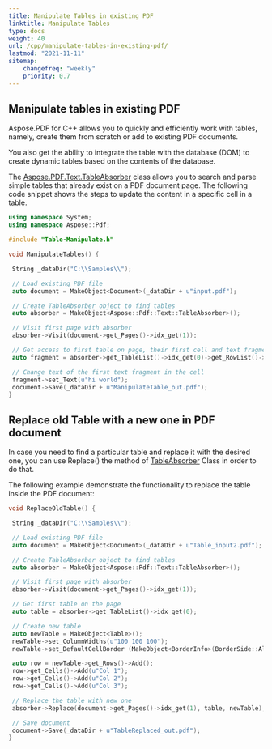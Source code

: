 ```yaml
---
title: Manipulate Tables in existing PDF
linktitle: Manipulate Tables
type: docs
weight: 40
url: /cpp/manipulate-tables-in-existing-pdf/
lastmod: "2021-11-11"
sitemap:
    changefreq: "weekly"
    priority: 0.7
---
```


## Manipulate tables in existing PDF

Aspose.PDF for C++ allows you to quickly and efficiently work with tables, namely, create them from scratch or add to existing PDF documents.

You also get the ability to integrate the table with the database (DOM) to create dynamic tables based on the contents of the database.

The [Aspose.PDF.Text.TableAbsorber](https://apireference.aspose.com/pdf/cpp/class/aspose.pdf.text.absorbed_table) class allows you to search and parse simple tables that already exist on a PDF document page. The following code snippet shows the steps to update the content in a specific cell in a table.

```cpp
using namespace System;
using namespace Aspose::Pdf;

#include "Table-Manipulate.h"

void ManipulateTables() {

 String _dataDir("C:\\Samples\\");

 // Load existing PDF file
 auto document = MakeObject<Document>(_dataDir + u"input.pdf");

 // Create TableAbsorber object to find tables
 auto absorber = MakeObject<Aspose::Pdf::Text::TableAbsorber>();

 // Visit first page with absorber
 absorber->Visit(document->get_Pages()->idx_get(1));

 // Get access to first table on page, their first cell and text fragments in it
 auto fragment = absorber->get_TableList()->idx_get(0)->get_RowList()->idx_get(0)->get_CellList()->idx_get(0)->get_TextFragments()->idx_get(1);

 // Change text of the first text fragment in the cell
 fragment->set_Text(u"hi world");
 document->Save(_dataDir + u"ManipulateTable_out.pdf");
}
```

## Replace old Table with a new one in PDF document

In case you need to find a particular table and replace it with the desired one, you can use Replace() the method of [TableAbsorber](https://apireference.aspose.com/pdf/cpp/class/aspose.pdf.text.absorbed_table) Class in order to do that. 

The following example demonstrate the functionality to replace the table inside the PDF document:

```cpp
void ReplaceOldTable() {

 String _dataDir("C:\\Samples\\");

 // Load existing PDF file
 auto document = MakeObject<Document>(_dataDir + u"Table_input2.pdf");

 // Create TableAbsorber object to find tables
 auto absorber = MakeObject<Aspose::Pdf::Text::TableAbsorber>();

 // Visit first page with absorber
 absorber->Visit(document->get_Pages()->idx_get(1));

 // Get first table on the page
 auto table = absorber->get_TableList()->idx_get(0);

 // Create new table
 auto newTable = MakeObject<Table>();
 newTable->set_ColumnWidths(u"100 100 100");
 newTable->set_DefaultCellBorder (MakeObject<BorderInfo>(BorderSide::All, 1.0F));

 auto row = newTable->get_Rows()->Add();
 row->get_Cells()->Add(u"Col 1");
 row->get_Cells()->Add(u"Col 2");
 row->get_Cells()->Add(u"Col 3");

 // Replace the table with new one
 absorber->Replace(document->get_Pages()->idx_get(1), table, newTable);

 // Save document
 document->Save(_dataDir + u"TableReplaced_out.pdf");
}
```
